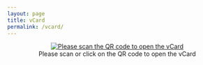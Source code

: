 ```yaml
---
layout: page
title: vCard
permalink: /vcard/
---
```


<center>
   <figure>
      <a href="{{ site.url }}/chia_chongcher.vcf" title="Please scan or click on the QR code to open the vCard">
      <img src="{{ site.url }}/chia_chongcher.png" alt="Please scan the QR code to open the vCard">
      </a>
      <figcaption>Please scan or click on the QR code to open the vCard</figcaption>
   </figure>
</center>
